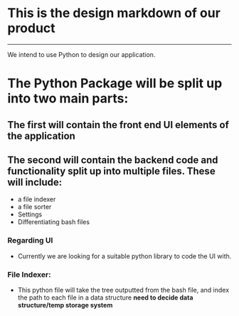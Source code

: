 # This is the design markdown of our product
---
We intend to use Python to design our application. 

# The Python Package will be split up into two main parts:

## The first will contain the front end UI elements of the application

## The second will contain the backend code and functionality split up into multiple files. These will include:
  - a file indexer
  - a file sorter
  -  Settings
  -  Differentiating bash files

### Regarding UI
  - Currently we are looking for a suitable python library to code the UI with. 

### File Indexer:
  - This python file will take the tree outputted from the bash file, and index the path to each file in a data structure **need to decide data structure/temp storage system**


